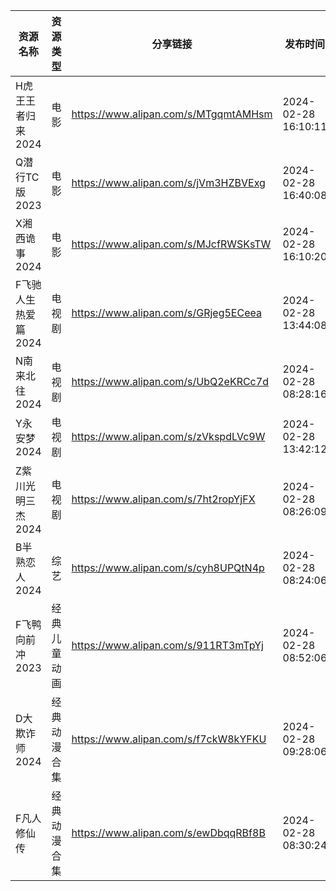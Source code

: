| 资源名称         | 资源类型   | 分享链接                                 | 发布时间                |
| ------------ | ------ | ------------------------------------ | ------------------- |
| H虎王王者归来2024  | 电影     | https://www.alipan.com/s/MTgqmtAMHsm | 2024-02-28 16:10:11 |
| Q潜行TC版2023   | 电影     | https://www.alipan.com/s/jVm3HZBVExg | 2024-02-28 16:40:08 |
| X湘西诡事2024    | 电影     | https://www.alipan.com/s/MJcfRWSKsTW | 2024-02-28 16:10:20 |
| F飞驰人生热爱篇2024 | 电视剧    | https://www.alipan.com/s/GRjeg5ECeea | 2024-02-28 13:44:08 |
| N南来北往2024    | 电视剧    | https://www.alipan.com/s/UbQ2eKRCc7d | 2024-02-28 08:28:16 |
| Y永安梦2024     | 电视剧    | https://www.alipan.com/s/zVkspdLVc9W | 2024-02-28 13:42:12 |
| Z紫川光明三杰2024  | 电视剧    | https://www.alipan.com/s/7ht2ropYjFX | 2024-02-28 08:26:09 |
| B半熟恋人2024    | 综艺     | https://www.alipan.com/s/cyh8UPQtN4p | 2024-02-28 08:24:06 |
| F飞鸭向前冲2023   | 经典儿童动画 | https://www.alipan.com/s/911RT3mTpYj | 2024-02-28 08:52:06 |
| D大欺诈师2024    | 经典动漫合集 | https://www.alipan.com/s/f7ckW8kYFKU | 2024-02-28 09:28:06 |
| F凡人修仙传       | 经典动漫合集 | https://www.alipan.com/s/ewDbqqRBf8B | 2024-02-28 08:30:24 |
